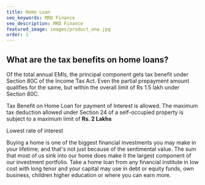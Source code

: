 ```yaml
---
title: Home Loan
seo_keywords: MRD Finance
seo_description: MRD Finance
featured_image: images/product_one.jpg
order: 1
---
```


## What are the tax benefits on home loans? 

Of the total annual EMIs, the principal component gets tax benefit under Section 80C of the Income Tax Act. Even the partial prepayment amount qualifies for the same, but within the overall limit of Rs 1.5 lakh under Section 80C. 

Tax Benefit on Home Loan for payment of Interest is allowed. The maximum tax deduction allowed under Section 24 of a self-occupied property is subject to a maximum limit of <b>Rs. 2 Lakhs</b>

Lowest rate of interest

Buying a home is one of the biggest financial investments you may make in your lifetime; and that's not just because of the sentimental value. The sum that most of us sink into our home does make it the largest component of our investment portfolio. Take a home loan from any financial institute in low cost with long tenor and your capital may use in debt or equity funds, own business, children higher education or where you can earn more.

